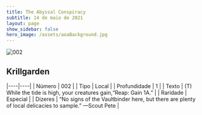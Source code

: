 ```yaml
---
title: The Abyssal Conspiracy
subtitle: 14 de maio de 2021
layout: page
show_sidebar: false
hero_image: /assets/aoaBackground.jpg
---
```


![002](https://cards-keyforge.s3.eu-north-1.amazonaws.com/media/pt/tac/002.png)

## Krillgarden

|----|----|
| Número | 002 |
| Tipo | Local |
| Profundidade | 1 |
| Texto | (T) While the tide is high, your creatures gain,“Reap: Gain 1A.” |
| Raridade | Especial |
| Dizeres | “No signs of the Vaultbinder here, but there are plenty of local delicacies to sample.” —Scout Pete |
